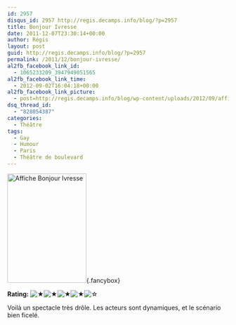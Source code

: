 ```yaml
---
id: 2957
disqus_id: 2957 http://regis.decamps.info/blog/?p=2957
title: Bonjour Ivresse
date: 2011-12-07T23:30:14+00:00
author: Régis
layout: post
guid: http://regis.decamps.info/blog/?p=2957
permalink: /2011/12/bonjour-ivresse/
al2fb_facebook_link_id:
  - 1065233209_3947949051565
al2fb_facebook_link_time:
  - 2012-09-02T16:04:18+00:00
al2fb_facebook_link_picture:
  - post=http://regis.decamps.info/blog/wp-content/uploads/2012/09/affiche_bonjour_ivresse.jpeg
dsq_thread_id:
  - "828054387"
categories:
  - Théâtre
tags:
  - Gay
  - Humour
  - Paris
  - Théâtre de boulevard
---
```

[<img src="http://regis.decamps.info/blog/wp-content/uploads/2012/09/affiche_bonjour_ivresse.jpeg" alt="Affiche Bonjour Ivresse" title="affiche_bonjour_ivresse" width="180" height="249" class="alignleft size-full wp-image-2958" />](http://regis.decamps.info/blog/wp-content/uploads/2012/09/affiche_bonjour_ivresse.jpeg){.fancybox}
  


**Rating:** ![&#9733;](http://regis.decamps.info/blog/wp-content/plugins/xavins-review-ratings/default/star.png "4/5")![&#9733;](http://regis.decamps.info/blog/wp-content/plugins/xavins-review-ratings/default/star.png "4/5")![&#9733;](http://regis.decamps.info/blog/wp-content/plugins/xavins-review-ratings/default/star.png "4/5")![&#9733;](http://regis.decamps.info/blog/wp-content/plugins/xavins-review-ratings/default/star.png "4/5")![&#9734;](http://regis.decamps.info/blog/wp-content/plugins/xavins-review-ratings/default/blank_star.png "4/5") 


  
Voilà un spectacle très drôle. Les acteurs sont dynamiques, et le scénario bien ficelé.
